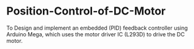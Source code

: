 # Position-Control-of-DC-Motor
To Design and implement an embedded (PID) feedback controller using Arduino Mega, which uses the motor driver IC (L293D) to drive the DC motor.
